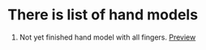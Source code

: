 # There is list of hand models

1. Not yet finished hand model with all fingers. [Preview](https://a360.co/3ghPMZ5)